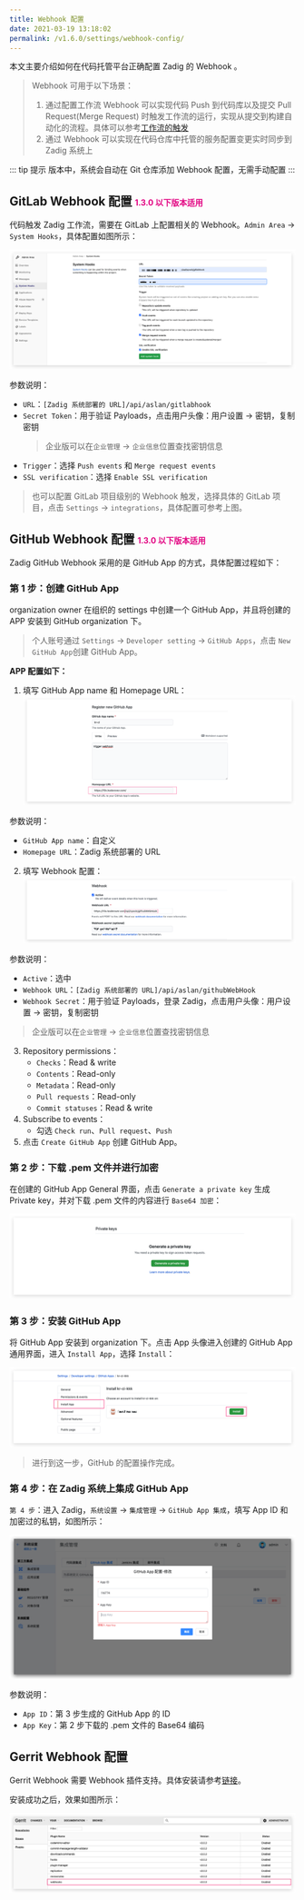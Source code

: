```yaml
---
title: Webhook 配置
date: 2021-03-19 13:18:02
permalink: /v1.6.0/settings/webhook-config/
---
```


本文主要介绍如何在代码托管平台正确配置 Zadig 的 Webhook 。
> Webhook 可用于以下场景：<br>
> 1. 通过配置工作流 Webhook 可以实现代码 Push 到代码库以及提交 Pull Request(Merge Request) 时触发工作流的运行，实现从提交到构建自动化的流程。具体可以参考[工作流的触发](/v1.6.0/workflow/trigger/)<br>
> 2. 通过 Webhook 可以实现在代码仓库中托管的服务配置变更实时同步到 Zadig 系统上

::: tip 提示
<Badge text="v1.3.0 及以上"/> 版本中，系统会自动在 Git 仓库添加 Webhook 配置，无需手动配置
:::

## GitLab Webhook 配置 <span style="font-size:14px;color:#e20382;">1.3.0 以下版本适用</span>

代码触发 Zadig 工作流，需要在 GitLab 上配置相关的 Webhook。`Admin Area` -> `System Hooks`，具体配置如图所示：

![GitLab Webhook 配置](./_images/gitlab_webhook.png)

参数说明：
- `URL`：`[Zadig 系统部署的 URL]/api/aslan/gitlabhook`
- `Secret Token`：用于验证 Payloads，点击用户头像：用户设置 -> 密钥，复制密钥
    > 企业版可以在`企业管理` -> `企业信息`位置查找密钥信息
- `Trigger`：选择 `Push events` 和 `Merge request events`
- `SSL verification`：选择 `Enable SSL verification`

> 也可以配置 GitLab 项目级别的 Webhook 触发，选择具体的 GitLab 项目，点击 `Settings` -> `integrations`，具体配置可参考上图。


## GitHub Webhook 配置 <span style="font-size:14px;color:#e20382;">1.3.0 以下版本适用</span>

Zadig GitHub Webhook 采用的是 GitHub App 的方式，具体配置过程如下：

### 第 1 步：创建 GitHub App
organization owner 在组织的 settings 中创建一个 GitHub App，并且将创建的 APP 安装到 GitHub organization 下。
> 个人账号通过 `Settings` -> `Developer setting` -> `GitHub Apps`，点击 `New GitHub App`创建 GitHub App。

<strong>APP 配置如下：</strong>
1. 填写 GitHub App name 和 Homepage URL：
  ![GitHub App name](./_images/github-app-home-url.png)

参数说明：
- `GitHub App name`：自定义
- `Homepage URL`：Zadig 系统部署的 URL

2. 填写 Webhook 配置：
  ![GitHub Webhook](./_images/github-app-webhook.png)

参数说明：
- `Active`：选中
- `Webhook URL`：`[Zadig 系统部署的 URL]/api/aslan/githubWebHook`
- `Webhook Secret`：用于验证 Payloads，登录 Zadig，点击用户头像：用户设置 -> 密钥，复制密钥
> 企业版可以在`企业管理` -> `企业信息`位置查找密钥信息

3. Repository permissions：
    * `Checks`：Read & write
    * `Contents`：Read-only
    * `Metadata`：Read-only
    * `Pull requests`：Read-only
    * `Commit statuses`：Read & write
4. Subscribe to events：
    * 勾选 `Check run`、`Pull request`、`Push`
5. 点击 `Create GitHub App` 创建 GitHub App。

### 第 2 步：下载 .pem 文件并进行加密
在创建的 GitHub App General 界面，点击 `Generate a private key` 生成 Private key，并对下载 .pem 文件的内容进行 `Base64 加密`：

![GitHub生成私钥](./_images/github-app-private-key.png)

### 第 3 步：安装 GitHub App
将 GitHub App 安装到 organization 下。点击 App 头像进入创建的 GitHub App 通用界面，进入 `Install App`，选择 `Install`：

![github app install](./_images/github-app-install.png)

> 进行到这一步，GitHub 的配置操作完成。

### 第 4 步：在 Zadig 系统上集成 GitHub App
`第 4 步`：进入 Zadig，`系统设置` -> `集成管理` -> `GitHub App 集成`，填写 App ID 和加密过的私钥，如图所示：

![GitHub app config](./_images/github-app-config.png)

参数说明：
- `App ID`：第 3 步生成的 GitHub App 的 ID
- `App Key`：第 2 步下载的 .pem 文件的 Base64 编码

## Gerrit Webhook 配置

Gerrit Webhook 需要 Webhook 插件支持。具体安装请参考[链接](https://gerrit-review.googlesource.com/Documentation/config-plugins.html#installation)。

安装成功之后，效果如图所示：

![workflow](./_images/gerrit_webhook_plugin.png)